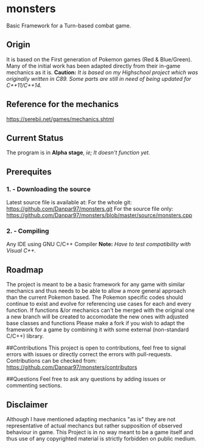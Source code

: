 # monsters
Basic Framework for a Turn-based combat game.

## Origin
It is based on the First generation of Pokemon games (Red & Blue/Green).
Many of the initial work has been adapted directly from their in-game mechanics as it is.
**Caution:** *It is based on my Highschool project which was originally written in C89. Some parts are still in need of being updated for C++11/C++14.*

## Reference for the mechanics
https://serebii.net/games/mechanics.shtml

## Current Status
The program is in **Alpha stage**, *ie; It doesn't function yet.*

## Prerequites
### 1. - Downloading the source
Latest source file is available at:
For the whole git:
https://github.com/Danpar97/monsters.git
For the source file only:
https://github.com/Danpar97/monsters/blob/master/source/monsters.cpp
### 2. -  Compiling
Any IDE using GNU C/C++ Compiler
**Note:** *Have to test compatibility with Visual C++.*

## Roadmap
The project is meant to be a basic framework for any game with similar mechanics and thus needs to be able to allow a more general approach than the current Pokemon based.
The Pokemon specific codes should continue to exist and evolve for referencing use cases for each and every function. 
If functions &/or mechanics can't be merged with the original one a new branch will be created to accomodate the new ones with adjusted base classes and functions
Please make a fork if you wish to adapt the framework for a game by combining it with some external (non-standard C/C++) library.

##Contributions
This project is open to contributions, feel free to signal errors with issues or directly correct the errors with pull-requests.
Contributions can be checked from:
https://github.com/Danpar97/monsters/contributors

##Questions
Feel free to ask any questions by adding issues or commenting sections.

## Disclaimer
Although I have mentioned adapting mechanics "as is" they are not representative of actual mechancs but rather supposition of observed behaviour in game.
This Project is in no way meant to be a game itself and thus use of any copyrighted material is strictly forbidden on public medium.



